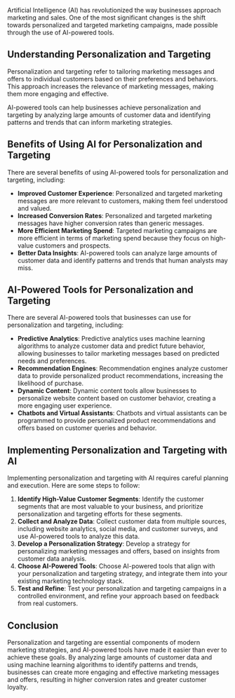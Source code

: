 
Artificial Intelligence (AI) has revolutionized the way businesses approach marketing and sales. One of the most significant changes is the shift towards personalized and targeted marketing campaigns, made possible through the use of AI-powered tools.

Understanding Personalization and Targeting
-------------------------------------------

Personalization and targeting refer to tailoring marketing messages and offers to individual customers based on their preferences and behaviors. This approach increases the relevance of marketing messages, making them more engaging and effective.

AI-powered tools can help businesses achieve personalization and targeting by analyzing large amounts of customer data and identifying patterns and trends that can inform marketing strategies.

Benefits of Using AI for Personalization and Targeting
------------------------------------------------------

There are several benefits of using AI-powered tools for personalization and targeting, including:

* **Improved Customer Experience**: Personalized and targeted marketing messages are more relevant to customers, making them feel understood and valued.
* **Increased Conversion Rates**: Personalized and targeted marketing messages have higher conversion rates than generic messages.
* **More Efficient Marketing Spend**: Targeted marketing campaigns are more efficient in terms of marketing spend because they focus on high-value customers and prospects.
* **Better Data Insights**: AI-powered tools can analyze large amounts of customer data and identify patterns and trends that human analysts may miss.

AI-Powered Tools for Personalization and Targeting
--------------------------------------------------

There are several AI-powered tools that businesses can use for personalization and targeting, including:

* **Predictive Analytics**: Predictive analytics uses machine learning algorithms to analyze customer data and predict future behavior, allowing businesses to tailor marketing messages based on predicted needs and preferences.
* **Recommendation Engines**: Recommendation engines analyze customer data to provide personalized product recommendations, increasing the likelihood of purchase.
* **Dynamic Content**: Dynamic content tools allow businesses to personalize website content based on customer behavior, creating a more engaging user experience.
* **Chatbots and Virtual Assistants**: Chatbots and virtual assistants can be programmed to provide personalized product recommendations and offers based on customer queries and behavior.

Implementing Personalization and Targeting with AI
--------------------------------------------------

Implementing personalization and targeting with AI requires careful planning and execution. Here are some steps to follow:

1. **Identify High-Value Customer Segments**: Identify the customer segments that are most valuable to your business, and prioritize personalization and targeting efforts for these segments.
2. **Collect and Analyze Data**: Collect customer data from multiple sources, including website analytics, social media, and customer surveys, and use AI-powered tools to analyze this data.
3. **Develop a Personalization Strategy**: Develop a strategy for personalizing marketing messages and offers, based on insights from customer data analysis.
4. **Choose AI-Powered Tools**: Choose AI-powered tools that align with your personalization and targeting strategy, and integrate them into your existing marketing technology stack.
5. **Test and Refine**: Test your personalization and targeting campaigns in a controlled environment, and refine your approach based on feedback from real customers.

Conclusion
----------

Personalization and targeting are essential components of modern marketing strategies, and AI-powered tools have made it easier than ever to achieve these goals. By analyzing large amounts of customer data and using machine learning algorithms to identify patterns and trends, businesses can create more engaging and effective marketing messages and offers, resulting in higher conversion rates and greater customer loyalty.
